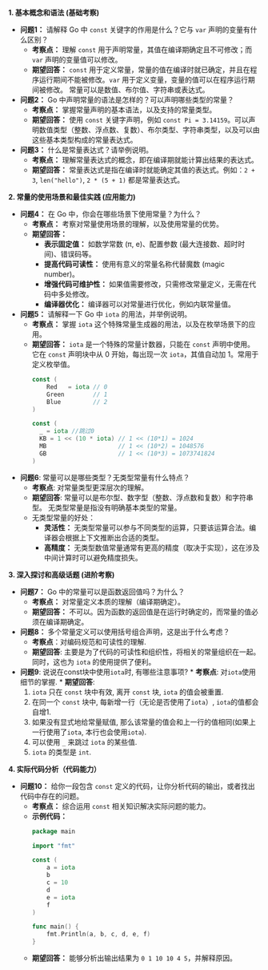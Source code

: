 **1. 基本概念和语法 (基础考察)**

*   **问题1：** 请解释 Go 中 `const` 关键字的作用是什么？它与 `var` 声明的变量有什么区别？
    *   **考察点：** 理解 `const` 用于声明常量，其值在编译期确定且不可修改；而 `var` 声明的变量值可以修改。
    *   **期望回答：**  `const` 用于定义常量，常量的值在编译时就已确定，并且在程序运行期间不能被修改。`var` 用于定义变量，变量的值可以在程序运行期间被修改。 常量可以是数值、布尔值、字符串或表达式。
*   **问题2：** Go 中声明常量的语法是怎样的？可以声明哪些类型的常量？
    *   **考察点：** 掌握常量声明的基本语法，以及支持的常量类型。
    *   **期望回答：** 使用 `const` 关键字声明，例如 `const Pi = 3.14159`。可以声明数值类型（整数、浮点数、复数）、布尔类型、字符串类型，以及可以由这些基本类型构成的常量表达式。
*   **问题3：** 什么是常量表达式？请举例说明。
    *   **考察点：** 理解常量表达式的概念，即在编译期就能计算出结果的表达式。
    *   **期望回答：** 常量表达式是指在编译时就能确定其值的表达式。例如：`2 + 3`, `len("hello")`, `2 * (5 + 1)` 都是常量表达式。

**2. 常量的使用场景和最佳实践 (应用能力)**

*   **问题4：** 在 Go 中，你会在哪些场景下使用常量？为什么？
    *   **考察点：** 考察对常量使用场景的理解，以及使用常量的优势。
    *   **期望回答：**
        *   **表示固定值：**  如数学常数 (π, e)、配置参数 (最大连接数、超时时间)、错误码等。
        *   **提高代码可读性：**  使用有意义的常量名称代替魔数 (magic number)。
        *   **增强代码可维护性：**  如果值需要修改，只需修改常量定义，无需在代码中多处修改。
        *   **编译器优化：**  编译器可以对常量进行优化，例如内联常量值。
*   **问题5：** 请解释一下 Go 中 `iota` 的用法，并举例说明。
    *   **考察点：** 掌握 `iota` 这个特殊常量生成器的用法，以及在枚举场景下的应用。
    *   **期望回答：** `iota` 是一个特殊的常量计数器，只能在 `const` 声明中使用。它在 `const` 声明块中从 0 开始，每出现一次 `iota`，其值自动加 1。常用于定义枚举值。
        ```go
        const (
            Red   = iota // 0
            Green        // 1
            Blue         // 2
        )
        
        const (
          _ = iota //跳过0
          KB = 1 << (10 * iota) // 1 << (10*1) = 1024
          MB                    // 1 << (10*2) = 1048576
          GB                    // 1 << (10*3) = 1073741824
        )
        ```
*  **问题6**: 常量可以是哪些类型？无类型常量有什么特点？
    * **考察点**: 对常量类型更深层次的理解。
    * **期望回答**: 常量可以是布尔型、数字型（整数、浮点数和复数）和字符串型。
      无类型常量是指没有明确基本类型的常量。
    * 无类型常量的好处：
        *   **灵活性：** 无类型常量可以参与不同类型的运算，只要该运算合法。编译器会根据上下文推断出合适的类型。
        *   **高精度：** 无类型数值常量通常有更高的精度（取决于实现），这在涉及中间计算时可以避免精度损失。

**3. 深入探讨和高级话题 (进阶考察)**

*   **问题7：**  Go 中的常量可以是函数返回值吗？为什么？
    *   **考察点：** 对常量定义本质的理解（编译期确定）。
    *   **期望回答：**  不可以。因为函数的返回值是在运行时确定的，而常量的值必须在编译期确定。
*   **问题8：** 多个常量定义可以使用括号组合声明，这是出于什么考虑？
    *    **考察点**：对编码规范和可读性的理解.
    *    **期望回答**: 主要是为了代码的可读性和组织性，将相关的常量组织在一起。同时，这也为 `iota` 的使用提供了便利。
*    **问题9**:  说说在const块中使用`iota`时, 有哪些注意事项?
    * **考察点**: 对`iota`使用细节的掌握.
    * **期望回答**:
        1.  `iota` 只在 `const` 块中有效, 离开 `const` 块, `iota` 的值会被重置.
        2.  在同一个 `const` 块中, 每新增一行（无论是否使用了`iota`）, `iota`的值都会自增1.
        3.  如果没有显式地给常量赋值, 那么该常量的值会和上一行的值相同(如果上一行使用了`iota`, 本行也会使用`iota`).
        4.  可以使用 `_` 来跳过 `iota` 的某些值.
        5.  `iota` 的类型是 `int`.

**4. 实际代码分析（代码能力）**

*   **问题10：**  给你一段包含 `const` 定义的代码，让你分析代码的输出，或者找出代码中存在的问题。
    *   **考察点：** 综合运用 `const` 相关知识解决实际问题的能力。
    *   **示例代码：**
        ```go
        package main

        import "fmt"

        const (
            a = iota
            b
            c = 10
            d
            e = iota
            f
        )

        func main() {
            fmt.Println(a, b, c, d, e, f)
        }
        ```
    *   **期望回答：**  能够分析出输出结果为 `0 1 10 10 4 5`，并解释原因。
